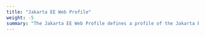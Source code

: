 ```yaml
---
title: "Jakarta EE Web Profile"
weight: -5
summary: "The Jakarta EE Web Profile defines a profile of the Jakarta EE Platform specifically targeted at web applications."
---
```

